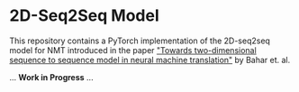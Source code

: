 # 2D-Seq2Seq Model
This repository contains a PyTorch implementation of the 2D-seq2seq model for NMT introduced in the paper
["Towards two-dimensional sequence to sequence model in neural machine translation"](https://arxiv.org/abs/1810.03975)
by Bahar et. al.

... **Work in Progress** ...
